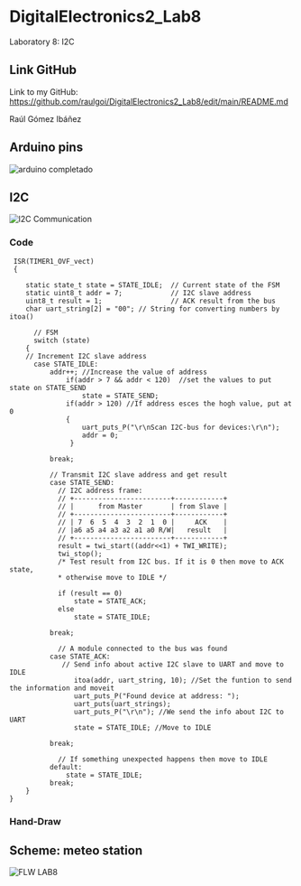 # DigitalElectronics2_Lab8
Laboratory 8: I2C

## Link GitHub

Link to my GitHub: https://github.com/raulgoi/DigitalElectronics2_Lab8/edit/main/README.md

Raúl Gómez Ibáñez


## Arduino pins

![arduino completado](https://user-images.githubusercontent.com/91128806/141768993-3b2b78c2-79fa-4901-996c-fa7578aae635.png)


## I2C



![I2C Communication](https://user-images.githubusercontent.com/91128806/141847315-15fb3db0-58ca-4d34-af87-3b70d09cb2ca.jpeg)


### Code


     ISR(TIMER1_OVF_vect)
     {
   
        static state_t state = STATE_IDLE;  // Current state of the FSM
        static uint8_t addr = 7;            // I2C slave address
        uint8_t result = 1;                 // ACK result from the bus
        char uart_string[2] = "00"; // String for converting numbers by itoa()

          // FSM
          switch (state)
        {
        // Increment I2C slave address
          case STATE_IDLE:
              addr++; //Increase the value of address
                  if(addr > 7 && addr < 120)  //set the values to put state on STATE_SEND
                      state = STATE_SEND;
                  if(addr > 120) //If address esces the hogh value, put at 0
                  {
                      uart_puts_P("\r\nScan I2C-bus for devices:\r\n");
                      addr = 0;
                   }

              break;
    
              // Transmit I2C slave address and get result
              case STATE_SEND:
                // I2C address frame:
                // +------------------------+------------+
                // |      from Master       | from Slave |
                // +------------------------+------------+
                // | 7  6  5  4  3  2  1  0 |     ACK    |
                // |a6 a5 a4 a3 a2 a1 a0 R/W|   result   |
                // +------------------------+------------+
                result = twi_start((addr<<1) + TWI_WRITE);
                twi_stop();
                /* Test result from I2C bus. If it is 0 then move to ACK state, 
                * otherwise move to IDLE */
                
                if (result == 0)
                    state = STATE_ACK;
                else
                    state = STATE_IDLE;

              break;

                // A module connected to the bus was found
              case STATE_ACK:
                 // Send info about active I2C slave to UART and move to IDLE
                    itoa(addr, uart_string, 10); //Set the funtion to send the information and moveit
                    uart_puts_P("Found device at address: ");
                    uart_puts(uart_strings);
                    uart_puts_P("\r\n"); //We send the info about I2C to UART
                    state = STATE_IDLE; //Move to IDLE

              break;

                // If something unexpected happens then move to IDLE
              default:
                  state = STATE_IDLE;
              break;
        }
    }



### Hand-Draw



## Scheme: meteo station


![FLW LAB8](https://user-images.githubusercontent.com/91128806/141811660-9adc2ca4-e883-4c0e-a3a3-26a22dfe8bc9.png)



